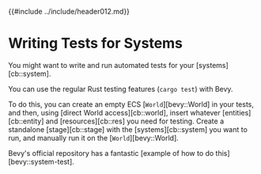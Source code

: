 {{#include ../include/header012.md}}

# Writing Tests for Systems

You might want to write and run automated tests for your [systems][cb::system].

You can use the regular Rust testing features (`cargo test`) with Bevy.

To do this, you can create an empty ECS [`World`][bevy::World] in your
tests, and then, using [direct World access][cb::world], insert whatever
[entities][cb::entity] and [resources][cb::res] you need for testing. Create
a standalone [stage][cb::stage] with the [systems][cb::system] you want to
run, and manually run it on the [`World`][bevy::World].

Bevy's official repository has a fantastic [example of how to do
this][bevy::system-test].
